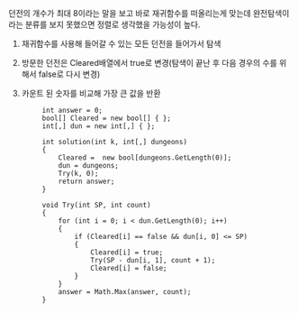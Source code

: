 던전의 개수가 최대 8이라는 말을 보고 바로 재귀함수를 떠올리는게 맞는데 완전탐색이라는 분류를 보지 못했으면 정렬로 생각했을 가능성이 높다.

1. 재귀함수를 사용해 들어갈 수 있는 모든 던전을 들어가서 탐색
2. 방문한 던전은 Cleared배열에서 true로 변경(탐색이 끝난 후 다음 경우의 수를 위해서 false로 다시 변경)
3. 카운트 된 숫자를 비교해 가장 큰 값을 반환

            int answer = 0;
            bool[] Cleared = new bool[] { };
            int[,] dun = new int[,] { };

            int solution(int k, int[,] dungeons)
            {
                Cleared =  new bool[dungeons.GetLength(0)];
                dun = dungeons;
                Try(k, 0);
                return answer;
            }

            void Try(int SP, int count)
            {
                for (int i = 0; i < dun.GetLength(0); i++)
                {
                    if (Cleared[i] == false && dun[i, 0] <= SP)
                    {
                        Cleared[i] = true;
                        Try(SP - dun[i, 1], count + 1);
                        Cleared[i] = false;
                    }
                }
                answer = Math.Max(answer, count);
            }